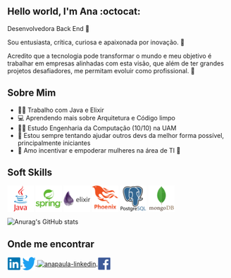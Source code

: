 ## Hello world, I'm Ana :octocat:	


Desenvolvedora Back End :robot:	

Sou entusiasta, crítica, curiosa e apaixonada por inovação. :purple_heart:	 

Acredito que a tecnologia pode transformar o mundo e meu objetivo é trabalhar em empresas alinhadas com esta visão, que além de ter grandes projetos desafiadores, me permitam evoluir como profissional.	:rocket:	


Sobre Mim
------



  - :woman_technologist: Trabalho com Java e Elixir
  - :computer: Aprendendo mais sobre Arquitetura e Código limpo
  - :student:	Estudo Engenharia da Computação (10/10) na UAM
  - :purple_heart: Estou sempre tentando ajudar outros devs da melhor forma possível, principalmente iniciantes
  - :two_women_holding_hands: Amo incentivar e empoderar mulheres na área de TI :sunflower:	
  

Soft Skills
------

  <img align="center" alt="anapaula" height="60" width="60" src="https://raw.githubusercontent.com/devicons/devicon/master/icons/java/java-original-wordmark.svg" style="max-width:50%"> <img align="center" alt="anapaula" height="60" width="60" src="https://raw.githubusercontent.com/devicons/devicon/master/icons/spring/spring-original-wordmark.svg" style="max-width:50%"> <img align="center" alt="anapaula" height="60" width="60" src="https://raw.githubusercontent.com/devicons/devicon/master/icons/elixir/elixir-original-wordmark.svg" style="max-width:50%"> <img align="center" alt="anapaula" height="60" width="60" src="https://raw.githubusercontent.com/devicons/devicon/master/icons/phoenix/phoenix-original-wordmark.svg" style="max-width:50%"> <img align="center" alt="anapaula" height="60" width="60" src="https://raw.githubusercontent.com/devicons/devicon/master/icons/postgresql/postgresql-original-wordmark.svg" style="max-width:50%"> <img align="center" alt="anapaula" height="60" width="60" src="https://raw.githubusercontent.com/devicons/devicon/master/icons/mongodb/mongodb-original-wordmark.svg">

![Anurag's GitHub stats](https://github-readme-stats.vercel.app/api?username=AnaPaulaSouza&show_icons=true&theme=radical)


Onde me encontrar
------
  <a href="https://www.linkedin.com/in/ana-paula-souza-815456104/" target="_blank">
  <img align="center" alt="anapaula-linkedin" height="30" width="30" src="https://raw.githubusercontent.com/devicons/devicon/master/icons/linkedin/linkedin-original.svg" style="max-width:100%"
  </a>
  
  <a href="https://twitter.com/Anap_ssouza" target="_blank">
  <img align="center" alt="anapaula-linkedin" height="30" width="30" src="https://raw.githubusercontent.com/devicons/devicon/master/icons/twitter/twitter-original.svg" style="max-width:100%"
  </a>
  
  <a href="https://www.instagram.com/ana_ssouza/" target="_blank">
  <img align="center" alt="anapaula-linkedin" height="30" width="30" src="https://www.termineseusestudos.com.br/wp-content/uploads/2020/01/Instagram-%C3%ADcone.png" style="max-width:100%"
  </a>
  
  <a href="https://www.facebook.com/AnaPdSS97/" target="_blank">
  <img align="center" alt="anapaula-linkedin" height="30" width="30" src="https://raw.githubusercontent.com/devicons/devicon/master/icons/facebook/facebook-original.svg" style="max-width:100%"
  </a>

<!--
**AnaPaulaSouza/AnaPaulaSouza** is a ✨ _special_ ✨ repository because its `README.md` (this file) appears on your GitHub profile.

Here aresome ideas to get you started:

- 🔭 I’m currently working on ...
- 🌱 I’m currently learning ...
- 👯 I’m looking to collaborate on ...
- 🤔 I’m looking for help with ...
- 💬 Ask me about ...
- 📫 How to reach me: ...
- 😄 Pronouns: ...
- ⚡ Fun fact: ...
-->
